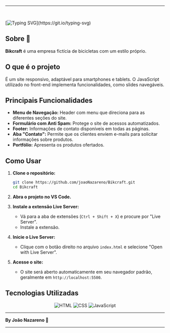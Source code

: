 

---
<br>

[![Typing SVG](https://readme-typing-svg.herokuapp.com/?color=DC143C&size=35&center=true&vCenter=true&width=1000&lines=Bikcraft;O+site+para+os+apaixonados+por+bicicletas!)](https://git.io/typing-svg)

## Sobre 📝

**Bikcraft** é uma empresa fictícia de bicicletas com um estilo próprio.

## O que é o projeto

É um site responsivo, adaptável para smartphones e tablets. O JavaScript utilizado no front-end implementa funcionalidades, como slides navegáveis.

## Principais Funcionalidades

- **Menu de Navegação:** Header com menu que direciona para as diferentes seções do site.
- **Formulário com Anti Spam:** Protege o site de acessos automatizados.
- **Footer:** Informações de contato disponíveis em todas as páginas.
- **Aba "Contato":** Permite que os clientes enviem e-mails para solicitar informações sobre produtos.
- **Portfólio:** Apresenta os produtos ofertados.

## Como Usar

1. **Clone o repositório:**
   ```bash
   git clone https://github.com/joaoNazareno/Bikcraft.git
   cd Bikcraft
   ```

2. **Abra o projeto no VS Code.**

3. **Instale a extensão Live Server:**
   - Vá para a aba de extensões (`Ctrl + Shift + X`) e procure por "Live Server".
   - Instale a extensão.

4. **Inicie o Live Server:**
   - Clique com o botão direito no arquivo `index.html` e selecione "Open with Live Server".

5. **Acesse o site:**
   - O site será aberto automaticamente em seu navegador padrão, geralmente em `http://localhost:5500`.

## Tecnologias Utilizadas

<div align="center">
  <img src="https://img.shields.io/badge/-HTML-0D1117?style=for-the-badge&logo=html5&logoColor=E34F26" alt="HTML"/>
  <img src="https://img.shields.io/badge/-CSS-0D1117?style=for-the-badge&logo=css3&logoColor=1572B6" alt="CSS"/>
  <img src="https://img.shields.io/badge/-JavaScript-0D1117?style=for-the-badge&logo=javascript&logoColor=F7DF1E" alt="JavaScript"/>
</div>

---

**By João Nazareno 🦅**

---

